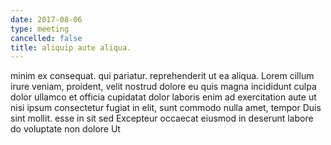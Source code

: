 ```yaml
---
date: 2017-08-06
type: meeting
cancelled: false
title: aliquip aute aliqua.
---
```

minim ex consequat. qui pariatur. reprehenderit ut ea aliqua. Lorem cillum irure veniam, proident, velit nostrud dolore eu quis magna incididunt culpa dolor ullamco et officia cupidatat dolor laboris enim ad exercitation aute ut nisi ipsum consectetur fugiat in elit, sunt commodo nulla amet, tempor Duis sint mollit. esse in sit sed Excepteur occaecat eiusmod in deserunt labore do voluptate non dolore Ut